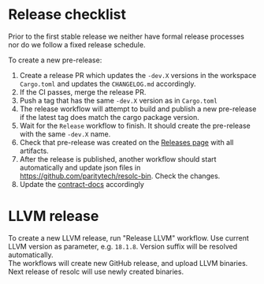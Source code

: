 # Release checklist

Prior to the first stable release we neither have formal release processes nor do we follow a fixed release schedule.

To create a new pre-release:

1. Create a release PR which updates the `-dev.X` versions in the workspace `Cargo.toml` and updates the `CHANGELOG.md` accordingly.
2. If the CI passes, merge the release PR.
3. Push a tag that has the same `-dev.X` version as in `Cargo.toml`
4. The release workflow will attempt to build and publish a new pre-release if the latest tag does match the cargo package version.
5. Wait for the `Release` workflow to finish. It should create the pre-release with the same `-dev.X` name.
6. Check that pre-release was created on the [Releases page](https://github.com/paritytech/revive/releases) with all artifacts.
7. After the release is published, another workflow should start automatically and update json files in https://github.com/paritytech/resolc-bin. Check the changes.
8. Update the [contract-docs](https://github.com/paritytech/contract-docs/) accordingly

# LLVM release

To create a new LLVM release, run "Release LLVM" workflow. Use current LLVM version as parameter, e.g. `18.1.8`.
Version suffix will be resolved automatically.  
The workflows will create new GitHub release, and upload LLVM binaries.
Next release of resolc will use newly created binaries.
